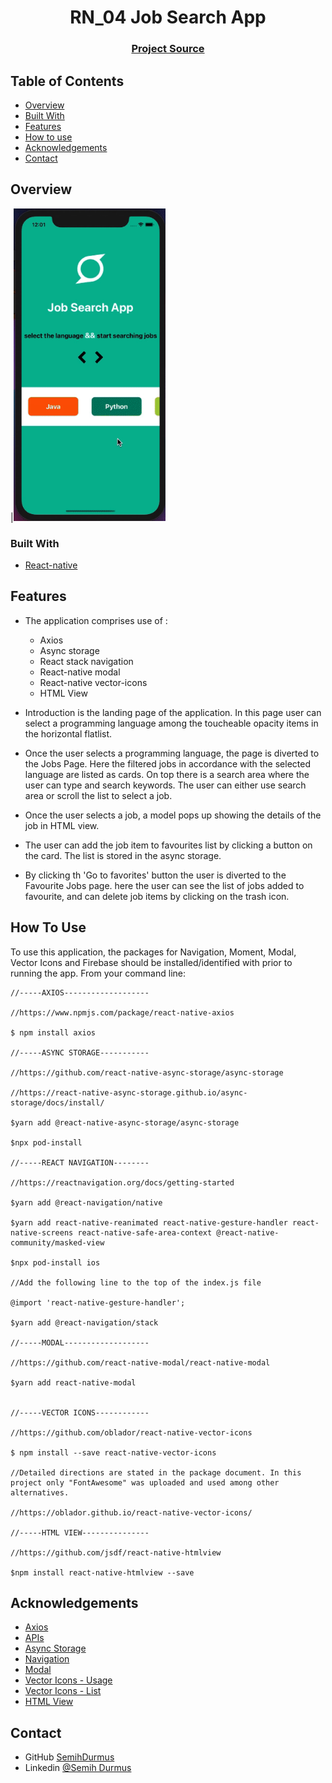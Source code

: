 
<h1 align="center">RN_04 Job Search App</h1>


<div align="center">
  <h3>
    <a href="https://github.com/SemihDurmus/RN_04_Job_Search_App.git">
      Project Source
    </a>
 
  </h3>
</div>

<!-- TABLE OF CONTENTS -->

## Table of Contents

- [Overview](#overview)
- [Built With](#built-with)
- [Features](#features)
- [How to use](#how-to-use)
- [Acknowledgements](#acknowledgements)
- [Contact](#contact)

<!-- OVERVIEW -->

## Overview

|<img src="visuals/jobsearch.gif" height="500">

### Built With

<!-- This section should list any major frameworks that you built your project using. Here are a few examples.-->

- [React-native](https://reactnative.dev/)

## Features

- The application comprises use of :
  * Axios 
  * Async storage
  * React stack navigation 
  * React-native modal
  * React-native vector-icons
  * HTML View

- Introduction is the landing page of the application. In this page user can select a programming language among the toucheable opacity items in the horizontal flatlist.
- Once the user selects a programming language, the page is diverted to the Jobs Page. Here the filtered jobs in accordance with the selected language are listed as cards. On top there is a search area where the user can type and search keywords. The user can either use search area or scroll the list to select a job.
- Once the user selects a job, a model pops up showing the details of the job in HTML view. 
- The user can add the job item to favourites list by clicking a button on the card. The list is stored in the async storage.
- By clicking th 'Go to favorites' button the user is diverted to the Favourite Jobs page. here the user can see the list of jobs added to favourite, and can delete job items by clicking on the trash icon.

## How To Use

To use this application, the packages for Navigation, Moment, Modal, Vector Icons and Firebase should be installed/identified with prior to running the app. From your command line:

```
//-----AXIOS-------------------

//https://www.npmjs.com/package/react-native-axios

$ npm install axios

//-----ASYNC STORAGE-----------

//https://github.com/react-native-async-storage/async-storage

//https://react-native-async-storage.github.io/async-storage/docs/install/

$yarn add @react-native-async-storage/async-storage

$npx pod-install

//-----REACT NAVIGATION--------

//https://reactnavigation.org/docs/getting-started

$yarn add @react-navigation/native

$yarn add react-native-reanimated react-native-gesture-handler react-native-screens react-native-safe-area-context @react-native-community/masked-view

$npx pod-install ios

//Add the following line to the top of the index.js file

@import 'react-native-gesture-handler';

$yarn add @react-navigation/stack

//-----MODAL-------------------

//https://github.com/react-native-modal/react-native-modal

$yarn add react-native-modal


//-----VECTOR ICONS------------

//https://github.com/oblador/react-native-vector-icons

$ npm install --save react-native-vector-icons

//Detailed directions are stated in the package document. In this project only "FontAwesome" was uploaded and used among other alternatives.

//https://oblador.github.io/react-native-vector-icons/

//-----HTML VIEW---------------

//https://github.com/jsdf/react-native-htmlview

$npm install react-native-htmlview --save

```

## Acknowledgements

<!-- This section should list any articles or add-ons/plugins that helps you to complete the project. This is optional but it will help you in the future. For exmpale -->
- [Axios](https://www.npmjs.com/package/react-native-axios)
- [APIs](https://jobs.github.com/positions)
- [Async Storage](https://react-native-async-storage.github.io/async-storage/docs/install/)
- [Navigation](https://reactnavigation.org/docs/getting-started)
- [Modal](https://github.com/react-native-modal/react-native-modal)
- [Vector Icons - Usage](https://github.com/oblador/react-native-vector-icons)
- [Vector Icons - List](https://oblador.github.io/react-native-vector-icons/)
- [HTML View](https://github.com/jsdf/react-native-htmlview)


## Contact

- GitHub [SemihDurmus](https://github.com/SemihDurmus)
- Linkedin [@Semih Durmus](https://www.linkedin.com/in/semih-durmus-0548751b7/)
